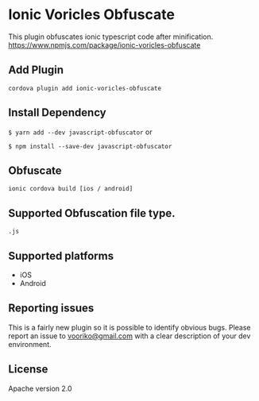 # Ionic Voricles Obfuscate

This plugin obfuscates ionic typescript code after minification.
https://www.npmjs.com/package/ionic-voricles-obfuscate

## Add Plugin

`cordova plugin add ionic-voricles-obfuscate`

## Install Dependency

`$ yarn add --dev javascript-obfuscator`
or

`$ npm install --save-dev javascript-obfuscator`

## Obfuscate

`ionic cordova build [ios / android]`

## Supported Obfuscation file type.

`.js`

## Supported platforms

- iOS
- Android

## Reporting issues

This is a fairly new plugin so it is possible to identify obvious bugs. 
Please report an issue to vooriko@gmail.com with a clear description of your dev environment.

## License

Apache version 2.0
